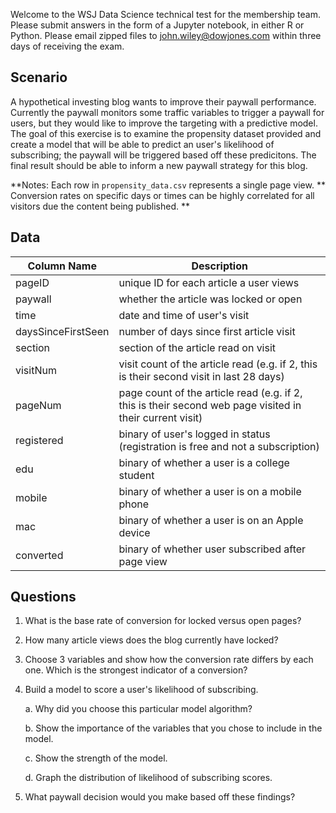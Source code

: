   Welcome to the WSJ Data Science technical test for the membership team. Please submit answers in the form of a Jupyter notebook, in either R or Python. Please email zipped files to john.wiley@dowjones.com within three days of receiving the exam.

## Scenario

  A hypothetical investing blog wants to improve their paywall performance. Currently the paywall monitors some traffic variables to trigger a paywall for users, but they would like to improve the targeting with a predictive model. The goal of this exercise is to examine the propensity dataset provided and create a model that will be able to predict an user's likelihood of subscribing; the paywall will be triggered based off these predicitons. The final result should be able to inform a new paywall strategy for this blog.

**Notes: 
Each row in `propensity_data.csv` represents a single page view.
**
Conversion rates on specific days or times can be highly correlated for all visitors due the content being published.
**

## Data 

| Column Name     | Description       |
| --------------- | ----------------- |
| pageID | unique ID for each article a user views
| paywall | whether the article was locked or open
| time | date and time of user's visit
| daysSinceFirstSeen | number of days since first article visit
| section | section of the article read on visit
| visitNum | visit count of the article read (e.g. if 2, this is their second visit in last 28 days)
| pageNum | page count of the article read (e.g. if 2, this is their second web page visited in their current visit)
| registered | binary of user's logged in status (registration is free and not a subscription)
| edu | binary of whether a user is a college student
| mobile | binary of whether a user is on a mobile phone
| mac | binary of whether a user is on an Apple device
| converted | binary of whether user subscribed after page view


## Questions

  1. What is the base rate of conversion for locked versus open pages?
  
  2. How many article views does the blog currently have locked?
  
  3. Choose 3 variables and show how the conversion rate differs by each one. Which is the strongest indicator of a conversion?
  
  5. Build a model to score a user's likelihood of subscribing.
  
        a. Why did you choose this particular model algorithm?
        
        b. Show the importance of the variables that you chose to include in the model.
        
        c. Show the strength of the model.
        
        d. Graph the distribution of likelihood of subscribing scores.
        
  6. What paywall decision would you make based off these findings?
